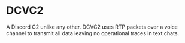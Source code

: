 # DCVC2
A Discord C2 unlike any other. DCVC2 uses RTP packets over a voice channel to transmit all data leaving no operational traces in text chats. 
